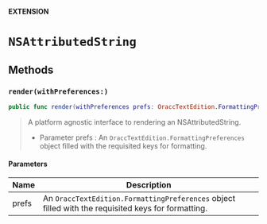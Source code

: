 **EXTENSION**

# `NSAttributedString`

## Methods
### `render(withPreferences:)`

```swift
public func render(withPreferences prefs: OraccTextEdition.FormattingPreferences) -> NSAttributedString
```

> A platform agnostic interface to rendering an NSAttributedString.
> - Parameter prefs : An `OraccTextEdition.FormattingPreferences` object filled with the requisited keys for formatting.

#### Parameters

| Name | Description |
| ---- | ----------- |
| prefs | An `OraccTextEdition.FormattingPreferences` object filled with the requisited keys for formatting. |